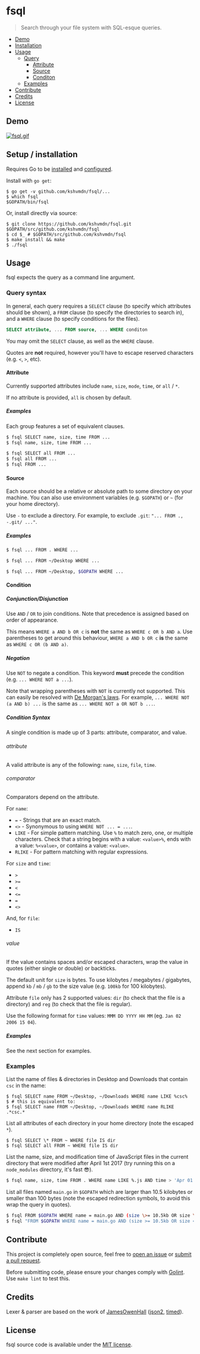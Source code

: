 # fsql

>Search through your file system with SQL-esque queries.

- [Demo](#demo)
- [Installation](#setup-installation)
- [Usage](#usage)
  + [Query](#query-syntax)
    * [Attribute](#attribute)
    * [Source](#source)
    * [Conditon](#condition)
  + [Examples](#examples-3)
- [Contribute](#contribute)
- [Credits](#credits)
- [License](#license)

## Demo

[![fsql.gif](./fsql.gif)](https://asciinema.org/a/120534)

## Setup / installation

Requires Go to be [installed](https://golang.org/doc/install) and [configured](https://golang.org/doc/install#testing).

Install with `go get`:

```console
$ go get -v github.com/kshvmdn/fsql/...
$ which fsql
$GOPATH/bin/fsql
```

Or, install directly via source:

```console
$ git clone https://github.com/kshvmdn/fsql.git $GOPATH/src/github.com/kshvmdn/fsql
$ cd $_ # $GOPATH/src/github.com/kshvmdn/fsql
$ make install && make
$ ./fsql
```

## Usage

fsql expects the query as a command line argument.

### Query syntax

In general, each query requires a `SELECT` clause (to specify which attributes should be shown), a `FROM` clause (to specify the directories to search in), and a `WHERE` clause (to specify conditions for the files).

```sql
SELECT attribute, ... FROM source, ... WHERE conditon
```

You may omit the `SELECT` clause, as well as the `WHERE` clause.

Quotes are **not** required, however you'll have to escape reserved characters (e.g. `<`, `>`, etc).

#### Attribute

Currently supported attributes include `name`, `size`, `mode`, `time`, or `all` / `*`.

If no attribute is provided, `all` is chosen by default.

##### Examples

Each group features a set of equivalent clauses.

```sh
$ fsql SELECT name, size, time FROM ...
$ fsql name, size, time FROM ...
```

```sh
$ fsql SELECT all FROM ...
$ fsql all FROM ...
$ fsql FROM ...
```

#### Source

Each source should be a relative or absolute path to some directory on your machine. You can also use environment variables (e.g. `$GOPATH`) or `~` (for your home directory).

Use `-` to exclude a directory. For example, to exclude `.git`: `"... FROM ., -.git/ ..."`.

##### Examples

```sh
$ fsql ... FROM . WHERE ...
```

```sh
$ fsql ... FROM ~/Desktop WHERE ...
```

```sh
$ fsql ... FROM ~/Desktop, $GOPATH WHERE ...
```

#### Condition

##### Conjunction/Disjunction

Use `AND` / `OR` to join conditions. Note that precedence is assigned based on order of appearance.

This means `WHERE a AND b OR c` is **not** the same as `WHERE c OR b AND a`. Use parentheses to get around this behaviour, `WHERE a AND b OR c` **is** the same as `WHERE c OR (b AND a)`.

##### Negation

Use `NOT` to negate a condition. This keyword **must** precede the condition (e.g. `... WHERE NOT a ...`).

Note that wrapping parentheses with `NOT` is currently not supported. This can easily be resolved with [De Morgan's laws](https://en.wikipedia.org/wiki/De_Morgan%27s_laws). For example, `... WHERE NOT (a AND b) ...` is the same as `... WHERE NOT a OR NOT b ...`.

##### Condition Syntax

A single condition is made up of 3 parts: attribute, comparator, and value.

###### attribute

A valid attribute is any of the following: `name`, `size`, `file`, `time`.

###### comparator

Comparators depend on the attribute.

For `name`:

  - `=` - Strings that are an exact match.
  - `<>` - Synonymous to using `WHERE NOT ... = ...`.
  - `LIKE` - For simple pattern matching. Use `%` to match zero, one, or multiple characters. Check that a string begins with a value: `<value>%`, ends with a value: `%<value>`, or contains a value: `<value>`.
  - `RLIKE` - For pattern matching with regular expressions.

For `size` and `time`:

  - `>`
  - `>=`
  - `<`
  - `<=`
  - `=`
  - `<>`

And, for `file`:

  - `IS`

###### value

If the value contains spaces and/or escaped characters, wrap the value in quotes (either single or double) or backticks.

The default unit for `size` is bytes. To use kilobytes / megabytes / gigabytes, append `kb` / `mb` / `gb` to the size value (e.g. `100kb` for 100 kilobytes).

Attribute `file` only has 2 supported values: `dir` (to check that the file is a directory) and `reg` (to check that the file is regular).

Use the following format for `time` values: `MMM DD YYYY HH MM` (eg. `Jan 02 2006 15 04`).

##### Examples

See the next section for examples.

### Examples

List the name of files & directories in Desktop and Downloads that contain `csc` in the name:

```console
$ fsql SELECT name FROM ~/Desktop, ~/Downloads WHERE name LIKE %csc%
$ # this is equivalent to:
$ fsql SELECT name FROM ~/Desktop, ~/Downloads WHERE name RLIKE .*csc.*
```

List all attributes of each directory in your home directory (note the escaped `*`).

```console
$ fsql SELECT \* FROM ~ WHERE file IS dir
$ fsql SELECT all FROM ~ WHERE file IS dir
```

List the name, size, and modification time of JavaScript files in the current directory that were modified after April 1st 2017 (try running this on a `node_modules` directory, it's fast :sunglasses:).

```sh
$ fsql name, size, time FROM . WHERE name LIKE %.js AND time > 'Apr 01 2017 00 00'
```

List all files named `main.go` in `$GOPATH` which are larger than 10.5 kilobytes or smaller than 100 bytes (note the escaped redirection symbols, to avoid this wrap the query in quotes).

```sh
$ fsql FROM $GOPATH WHERE name = main.go AND (size \>= 10.5kb OR size \< 100)
$ fsql "FROM $GOPATH WHERE name = main.go AND (size >= 10.5kb OR size < 100)"
```

## Contribute

This project is completely open source, feel free to [open an issue](https://github.com/kshvmdn/fsql/issues) or [submit a pull request](https://github.com/kshvmdn/fsql/pulls).

Before submitting code, please ensure your changes comply with [Golint](https://github.com/golang/lint). Use `make lint` to test this.

## Credits

Lexer & parser are based on the work of [JamesOwenHall](https://github.com/JamesOwenHall) ([json2](https://github.com/JamesOwenHall/json2), [timed](https://github.com/JamesOwenHall/timed)).

## License

fsql source code is available under the [MIT license](./LICENSE).

